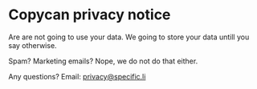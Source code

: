 # Copycan privacy notice

Are are not going to use your data. We going to store your data untill you say otherwise. 

Spam? Marketing emails? Nope, we do not do that either.

Any questions? Email: privacy@specific.li
